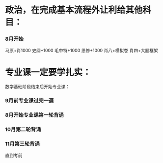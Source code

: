 



# 政治，在完成基本流程外让利给其他科目：
### 8月开始
马原+肖1000
史纲+1000
毛中特+1000
思修+1000
肖八+模拟卷
肖四+大题框架

# 专业课一定要学扎实：
数学基础阶段结束后开始专业课：
### 9月前专业课过完一遍
### 8月开始专业课第一轮背诵
### 10月第二轮背诵
### 11月第三轮背诵
直到考前